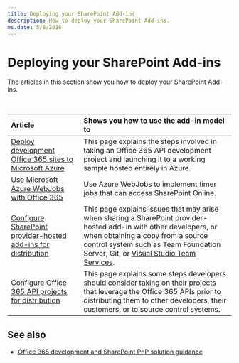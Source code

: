 ```yaml
---
title: Deploying your SharePoint Add-ins
description: How to deploy your SharePoint Add-ins.
ms.date: 5/8/2018
---
```


# Deploying your SharePoint Add-ins

The articles in this section show you how to deploy your SharePoint Add-ins.

<br/>

|Article|Shows you how to use the add-in model to|
|:-----|:-----|
|[Deploy development Office 365 sites to Microsoft Azure](move-o365api-project-from-dev-to-prod.md)|This page explains the steps involved in taking an Office 365 API development project and launching it to a working sample hosted entirely in Azure.|
|[Use Microsoft Azure WebJobs with Office 365](use-microsoft-azure-webjobs-with-office-365.md)|Use Azure WebJobs to implement timer jobs that can access SharePoint Online.|
|[Configure SharePoint provider-hosted add-ins for distribution](configure-sp-provider-hosted-apps-for-distribution.md)|This page explains issues that may arise when sharing a SharePoint provider-hosted add-in with other developers, or when obtaining a copy from a source control system such as Team Foundation Server, Git, or [Visual Studio Team Services](https://www.visualstudio.com/vso/).|
|[Configure Office 365 API projects for distribution](configure-o365api-project-for-distribution.md)|This page explains some steps developers should consider taking on their projects that leverage the Office 365 APIs prior to distributing them to other developers, their customers, or to source control systems.|

## See also

- [Office 365 development and SharePoint PnP solution guidance](office-365-development-patterns-and-practices-solution-guidance.md)